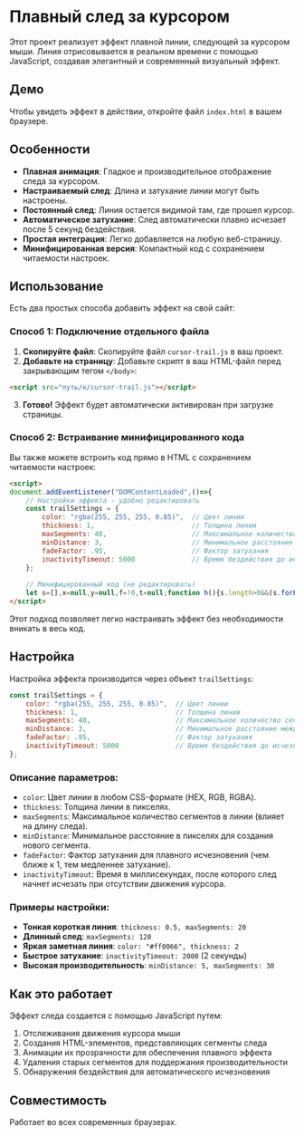 # Плавный след за курсором

Этот проект реализует эффект плавной линии, следующей за курсором мыши. Линия отрисовывается в реальном времени с помощью JavaScript, создавая элегантный и современный визуальный эффект.

## Демо

Чтобы увидеть эффект в действии, откройте файл `index.html` в вашем браузере.

## Особенности

- **Плавная анимация**: Гладкое и производительное отображение следа за курсором.
- **Настраиваемый след**: Длина и затухание линии могут быть настроены.
- **Постоянный след**: Линия остается видимой там, где прошел курсор.
- **Автоматическое затухание**: След автоматически плавно исчезает после 5 секунд бездействия.
- **Простая интеграция**: Легко добавляется на любую веб-страницу.
- **Минифицированная версия**: Компактный код с сохранением читаемости настроек.

## Использование

Есть два простых способа добавить эффект на свой сайт:

### Способ 1: Подключение отдельного файла

1. **Скопируйте файл**: Скопируйте файл `cursor-trail.js` в ваш проект.
2. **Добавьте на страницу**: Добавьте скрипт в ваш HTML-файл перед закрывающим тегом `</body>`:

```html
<script src="путь/к/cursor-trail.js"></script>
```

3. **Готово!** Эффект будет автоматически активирован при загрузке страницы.

### Способ 2: Встраивание минифицированного кода

Вы также можете встроить код прямо в HTML с сохранением читаемости настроек:

```html
<script>
document.addEventListener("DOMContentLoaded",()=>{
    // Настройки эффекта - удобно редактировать
    const trailSettings = {
        color: "rgba(255, 255, 255, 0.85)",  // Цвет линии
        thickness: 1,                        // Толщина линии
        maxSegments: 40,                     // Максимальное количество сегментов
        minDistance: 3,                      // Минимальное расстояние между точками
        fadeFactor: .95,                     // Фактор затухания
        inactivityTimeout: 5000              // Время бездействия до исчезновения (мс)
    };
    
    // Минифицированный код (не редактировать)
    let s=[],x=null,y=null,f=!0,t=null;function h(){s.length>0&&(s.forEach((e,i)=>{setTimeout(()=>{e.style.opacity="0"},50*i)}),setTimeout(()=>{s.forEach(e=>e.remove()),s.length=0},50*s.length+300))}function r(){t&&clearTimeout(t),t=setTimeout(h,trailSettings.inactivityTimeout)}function c(e,i,n,o){const a=document.createElement("div");a.classList.add("trail-segment");const l=Math.sqrt(Math.pow(n-e,2)+Math.pow(o-i,2)),d=180*Math.atan2(o-i,n-e)/Math.PI;if(a.style.width=`${l}px`,a.style.height=`${trailSettings.thickness}px`,a.style.left=`${e}px`,a.style.top=`${i}px`,a.style.transform=`rotate(${d}deg)`,a.style.transformOrigin="0 0",a.style.backgroundColor=trailSettings.color,a.style.position="fixed",a.style.pointerEvents="none",a.style.zIndex="9998",a.style.borderRadius="0px",a.style.opacity="1",a.style.transition="opacity 0.3s",document.body.appendChild(a),s.push(a),s.length>trailSettings.maxSegments){const e=s.shift();e.style.opacity="0",setTimeout(()=>{e.remove()},300)}s.forEach((e,t)=>{e.style.opacity=(t+1)/s.length})}document.addEventListener("mousemove",e=>{if(r(),f)return x=e.clientX,y=e.clientY,void(f=!1);if(null===x||null===y)return x=e.clientX,void(y=e.clientY);const t=e.clientX-x,i=e.clientY-y,n=Math.sqrt(t*t+i*i);n>trailSettings.minDistance&&(c(x,y,e.clientX,e.clientY),x=e.clientX,y=e.clientY)}),r()});
</script>
```

Этот подход позволяет легко настраивать эффект без необходимости вникать в весь код.

## Настройка

Настройка эффекта производится через объект `trailSettings`:

```javascript
const trailSettings = {
    color: "rgba(255, 255, 255, 0.85)",  // Цвет линии
    thickness: 1,                        // Толщина линии
    maxSegments: 40,                     // Максимальное количество сегментов
    minDistance: 3,                      // Минимальное расстояние между точками
    fadeFactor: .95,                     // Фактор затухания
    inactivityTimeout: 5000              // Время бездействия до исчезновения (мс)
};
```

### Описание параметров:

- `color`: Цвет линии в любом CSS-формате (HEX, RGB, RGBA).
- `thickness`: Толщина линии в пикселях.
- `maxSegments`: Максимальное количество сегментов в линии (влияет на длину следа).
- `minDistance`: Минимальное расстояние в пикселях для создания нового сегмента.
- `fadeFactor`: Фактор затухания для плавного исчезновения (чем ближе к 1, тем медленнее затухание).
- `inactivityTimeout`: Время в миллисекундах, после которого след начнет исчезать при отсутствии движения курсора.

### Примеры настройки:

- **Тонкая короткая линия**: `thickness: 0.5, maxSegments: 20`
- **Длинный след**: `maxSegments: 120`
- **Яркая заметная линия**: `color: "#ff0066", thickness: 2`
- **Быстрое затухание**: `inactivityTimeout: 2000` (2 секунды)
- **Высокая производительность**: `minDistance: 5, maxSegments: 30`

## Как это работает

Эффект следа создается с помощью JavaScript путем:
1. Отслеживания движения курсора мыши
2. Создания HTML-элементов, представляющих сегменты следа
3. Анимации их прозрачности для обеспечения плавного эффекта
4. Удаления старых сегментов для поддержания производительности
5. Обнаружения бездействия для автоматического исчезновения

## Совместимость

Работает во всех современных браузерах. 